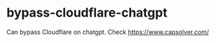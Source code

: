 # bypass-cloudflare-chatgpt
Can bypass Cloudflare on chatgpt. Check https://www.capsolver.com/ 
                                                                                                                                                                                         